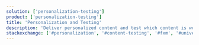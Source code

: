```yaml
---
solution: ['personalization-testing']
product: ['personalization-testing']
title: 'Personalization and Testing'
description: 'Deliver personalized content and test which content is working.'
stackexchange: ['#personalization', '#content-testing', '#fxm', '#universal-tracker']
---
```

